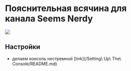# Пояснительная всячина для канала Seems Nerdy

[![](https://img.shields.io/badge/youtube-seems%2Fnerdy-red?style=plastic&logo=youtube)](https://www.youtube.com/channel/UCA7ymlAF32Up8VKeDVv9uQw)

## Настройки
- делаем консоль нестремной [link](/Setting\ Up\ The\ Console/README.md)

